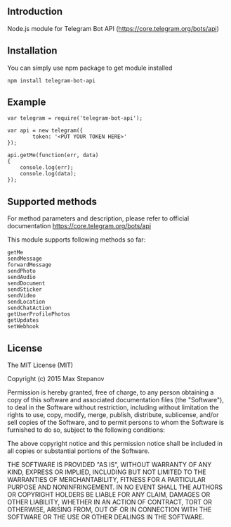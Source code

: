 ## Introduction

Node.js module for Telegram Bot API (https://core.telegram.org/bots/api)

## Installation

You can simply use npm package to get module installed

```
npm install telegram-bot-api
```

## Example

```
var telegram = require('telegram-bot-api');

var api = new telegram({
        token: '<PUT YOUR TOKEN HERE>'
});

api.getMe(function(err, data)
{
    console.log(err);
    console.log(data);
});
```

## Supported methods

For method parameters and description, please refer to official documentation
https://core.telegram.org/bots/api

This module supports following methods so far:

```
getMe
sendMessage
forwardMessage
sendPhoto
sendAudio
sendDocument
sendSticker
sendVideo
sendLocation
sendChatAction
getUserProfilePhotos
getUpdates
setWebhook
```

## License

The MIT License (MIT)

Copyright (c) 2015 Max Stepanov

Permission is hereby granted, free of charge, to any person obtaining a copy
of this software and associated documentation files (the "Software"), to deal
in the Software without restriction, including without limitation the rights
to use, copy, modify, merge, publish, distribute, sublicense, and/or sell
copies of the Software, and to permit persons to whom the Software is
furnished to do so, subject to the following conditions:

The above copyright notice and this permission notice shall be included in all
copies or substantial portions of the Software.

THE SOFTWARE IS PROVIDED "AS IS", WITHOUT WARRANTY OF ANY KIND, EXPRESS OR
IMPLIED, INCLUDING BUT NOT LIMITED TO THE WARRANTIES OF MERCHANTABILITY,
FITNESS FOR A PARTICULAR PURPOSE AND NONINFRINGEMENT. IN NO EVENT SHALL THE
AUTHORS OR COPYRIGHT HOLDERS BE LIABLE FOR ANY CLAIM, DAMAGES OR OTHER
LIABILITY, WHETHER IN AN ACTION OF CONTRACT, TORT OR OTHERWISE, ARISING FROM,
OUT OF OR IN CONNECTION WITH THE SOFTWARE OR THE USE OR OTHER DEALINGS IN THE
SOFTWARE.
